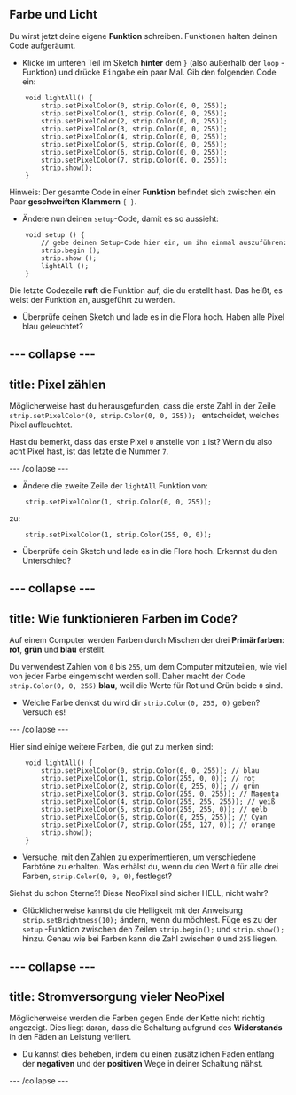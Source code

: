 ## Farbe und Licht

Du wirst jetzt deine eigene **Funktion** schreiben. Funktionen halten deinen Code aufgeräumt.

+ Klicke im unteren Teil im Sketch **hinter** dem `}` \(also außerhalb der `loop` -Funktion\) und drücke <kbd>Eingabe</kbd> ein paar Mal. Gib den folgenden Code ein:

``` 
    void lightAll() {
        strip.setPixelColor(0, strip.Color(0, 0, 255));
        strip.setPixelColor(1, strip.Color(0, 0, 255));
        strip.setPixelColor(2, strip.Color(0, 0, 255));
        strip.setPixelColor(3, strip.Color(0, 0, 255));
        strip.setPixelColor(4, strip.Color(0, 0, 255));
        strip.setPixelColor(5, strip.Color(0, 0, 255));
        strip.setPixelColor(6, strip.Color(0, 0, 255));
        strip.setPixelColor(7, strip.Color(0, 0, 255));
        strip.show();
    }
```

Hinweis: Der gesamte Code in einer **Funktion** befindet sich zwischen ein Paar **geschweiften Klammern** `{ }`.

+ Ändere nun deinen `setup`-Code, damit es so aussieht:

``` 
    void setup () {
        // gebe deinen Setup-Code hier ein, um ihn einmal auszuführen:
        strip.begin ();
        strip.show ();
        lightAll ();
    }
```

Die letzte Codezeile **ruft** die Funktion auf, die du erstellt hast. Das heißt, es weist der Funktion an, ausgeführt zu werden.

+ Überprüfe deinen Sketch und lade es in die Flora hoch. Haben alle Pixel blau geleuchtet?

--- collapse ---
---
title: Pixel zählen
---

Möglicherweise hast du herausgefunden, dass die erste Zahl in der Zeile `strip.setPixelColor(0, strip.Color(0, 0, 255)); ` entscheidet, welches Pixel aufleuchtet.

Hast du bemerkt, dass das erste Pixel `0` anstelle von `1` ist? Wenn du also acht Pixel hast, ist das letzte die Nummer `7`.

--- /collapse ---

+ Ändere die zweite Zeile der `lightAll` Funktion von:

```
    strip.setPixelColor(1, strip.Color(0, 0, 255));
```

zu:

```
    strip.setPixelColor(1, strip.Color(255, 0, 0));
```

+ Überprüfe dein Sketch und lade es in die Flora hoch. Erkennst du den Unterschied?

--- collapse ---
---
title: Wie funktionieren Farben im Code?
---

Auf einem Computer werden Farben durch Mischen der drei **Primärfarben**: **rot**, **grün** und **blau** erstellt.

Du verwendest Zahlen von `0` bis `255`, um dem Computer mitzuteilen, wie viel von jeder Farbe eingemischt werden soll. Daher macht der Code `strip.Color(0, 0, 255)` **blau**, weil die Werte für Rot und Grün beide `0` sind.

+ Welche Farbe denkst du wird dir `strip.Color(0, 255, 0)` geben? Versuch es!

--- /collapse ---

Hier sind einige weitere Farben, die gut zu merken sind:

```
    void lightAll() {
        strip.setPixelColor(0, strip.Color(0, 0, 255)); // blau
        strip.setPixelColor(1, strip.Color(255, 0, 0)); // rot
        strip.setPixelColor(2, strip.Color(0, 255, 0)); // grün
        strip.setPixelColor(3, strip.Color(255, 0, 255)); // Magenta
        strip.setPixelColor(4, strip.Color(255, 255, 255)); // weiß
        strip.setPixelColor(5, strip.Color(255, 255, 0)); // gelb
        strip.setPixelColor(6, strip.Color(0, 255, 255)); // Cyan
        strip.setPixelColor(7, strip.Color(255, 127, 0)); // orange
        strip.show();
    }
```

+ Versuche, mit den Zahlen zu experimentieren, um verschiedene Farbtöne zu erhalten. Was erhälst du, wenn du den Wert `0` für alle drei Farben, `strip.Color(0, 0, 0)`, festlegst?

Siehst du schon Sterne?! Diese NeoPixel sind sicher HELL, nicht wahr?

+ Glücklicherweise kannst du die Helligkeit mit der Anweisung `strip.setBrightness(10);` ändern, wenn du möchtest. Füge es zu der `setup` -Funktion zwischen den Zeilen `strip.begin();` und `strip.show();` hinzu. Genau wie bei Farben kann die Zahl zwischen `0` und `255` liegen.

--- collapse ---
---
title: Stromversorgung vieler NeoPixel
---

Möglicherweise werden die Farben gegen Ende der Kette nicht richtig angezeigt. Dies liegt daran, dass die Schaltung aufgrund des **Widerstands** in den Fäden an Leistung verliert.

+ Du kannst dies beheben, indem du einen zusätzlichen Faden entlang der **negativen** und der **positiven** Wege in deiner Schaltung nähst.

--- /collapse ---

